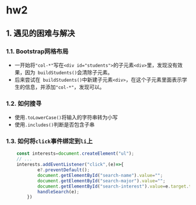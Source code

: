 # hw2
## 1. 遇见的困难与解决

### 1.1. Bootstrap网格布局

 - 一开始将`"col-*"`写在`<div id="students">`的子元素`<div>`里，发现没有效果，因为` buildStudents()`会清除子元素。
 - 后来尝试在` buildStudents()`中新建子元素`<div>`，在这个子元素里面表示学生的信息，并添加`"col-*"`，发现可以。


### 1.2. 如何搜寻

- 使用`.toLowerCase()`将输入的字符串转为小写
- 使用`.includes()`判断是否包含子串

### 1.3. 如何将`click`事件绑定到`li`上

```js
    const interests=document.createElement("ul");
    // ... 
    interests.addEventListener("click",(e)=>{
            e?.preventDefault();
			document.getElementById("search-name").value="";
			document.getElementById("search-major").value="";
			document.getElementById("search-interest").value=e.target.textContent;
			handleSearch(e);
		})
```